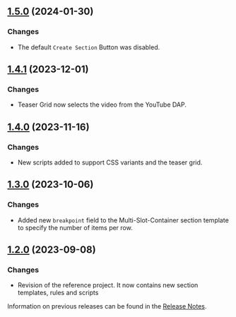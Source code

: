 ## [1.5.0](https://github.com/e-Spirit/fcecom-reference-project/compare/v1.4.1...v1.5.0) (2024-01-30)

### Changes
* The default `Create Section` Button was disabled.

## [1.4.1](https://github.com/e-Spirit/fcecom-reference-project/compare/v1.4.0...v1.4.1) (2023-12-01)

### Changes
* Teaser Grid now selects the video from the YouTube DAP.

## [1.4.0](https://github.com/e-Spirit/fcecom-reference-project/compare/v1.3.0...v1.4.0) (2023-11-16)

### Changes
* New scripts added to support CSS variants and the teaser grid.

## [1.3.0](https://github.com/e-Spirit/fcecom-reference-project/compare/v1.2.0...v1.3.0) (2023-10-06)

### Changes
* Added new `breakpoint` field to the Multi-Slot-Container section template to specify the number of items per row.

## [1.2.0](https://github.com/e-Spirit/fcecom-reference-project/compare/v1.1.6...v1.2.0) (2023-09-08)

### Changes
* Revision of the reference project. It now contains new section templates, rules and scripts

Information on previous releases can be found in the [Release Notes](https://docs.e-spirit.com/ecom/fsconnect-com/FirstSpirit_Connect_for_Commerce_Releasenotes_EN.html).
